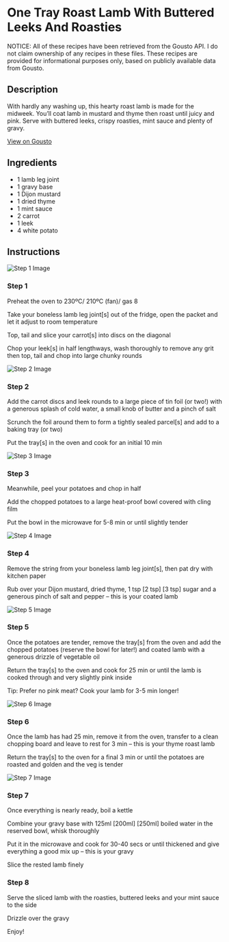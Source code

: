 # One Tray Roast Lamb With Buttered Leeks And Roasties

NOTICE: All of these recipes have been retrieved from the Gousto API. I do not claim ownership of any recipes in these files. These recipes are provided for informational purposes only, based on publicly available data from Gousto.

## Description

With hardly any washing up, this hearty roast lamb is made for the midweek. You’ll coat lamb in mustard and thyme then roast until juicy and pink. Serve with buttered leeks, crispy roasties, mint sauce and plenty of gravy.

[View on Gousto](https://www.gousto.co.uk/recipes/cookbook/one-tray-roast-lamb-with-buttered-leeks-roasties)

## Ingredients

- 1 lamb leg joint
- 1 gravy base
- 1 Dijon mustard
- 1 dried thyme
- 1 mint sauce
- 2 carrot
- 1 leek
- 4 white potato

## Instructions

![Step 1 Image](https://production-media.gousto.co.uk/cms/recipe-step-image/step-1-1709039578778-x200.jpg)

### Step 1

Preheat the oven to 230ºC/ 210ºC (fan)/ gas 8

Take your boneless lamb leg joint[s] out of the fridge, open the packet and let it adjust to room temperature

Top, tail and slice your carrot[s] into discs on the diagonal

Chop your leek[s] in half lengthways, wash thoroughly to remove any grit then top, tail and chop into large chunky rounds

![Step 2 Image](https://production-media.gousto.co.uk/cms/recipe-step-image/step-2-1709039589696-x200.jpg)

### Step 2

Add the carrot discs and leek rounds to a large piece of tin foil (or two!) with a generous splash of cold water, a small knob of butter and a pinch of salt

Scrunch the foil around them to form a tightly sealed parcel[s] and add to a baking tray (or two)

Put the tray[s] in the oven and cook for an initial 10 min

![Step 3 Image](https://production-media.gousto.co.uk/cms/recipe-step-image/step-3-1709039592921-x200.jpg)

### Step 3

Meanwhile, peel your potatoes and chop in half

Add the chopped potatoes to a large heat-proof bowl covered with cling film

Put the bowl in the microwave for 5-8 min or until slightly tender

![Step 4 Image](https://production-media.gousto.co.uk/cms/recipe-step-image/step-4-1709039597320-x200.jpg)

### Step 4

Remove the string from your boneless lamb leg joint[s], then pat dry with kitchen paper

Rub over your Dijon mustard, dried thyme, 1 tsp<span class="text-purple"> [2 tsp]</span> <span class="text-danger">[3 tsp]</span> sugar and a generous pinch of salt and pepper – this is your coated lamb

![Step 5 Image](https://production-media.gousto.co.uk/cms/recipe-step-image/step-5-1709039600815-x200.jpg)

### Step 5

Once the potatoes are tender, remove the tray[s] from the oven and add the chopped potatoes (reserve the bowl for later!) and coated lamb with a generous drizzle of vegetable oil

Return the tray[s] to the oven and cook for 25 min or until the lamb is cooked through and very slightly pink inside

Tip: Prefer no pink meat? Cook your lamb for 3-5 min longer!

![Step 6 Image](https://production-media.gousto.co.uk/cms/recipe-step-image/step-6-1709039604261-x200.jpg)

### Step 6

Once the lamb has had 25 min, remove it from the oven, transfer to a clean chopping board and leave to rest for 3 min – this is your thyme roast lamb

Return the tray[s] to the oven for a final 3 min or until the potatoes are roasted and golden and the veg is tender

![Step 7 Image](https://production-media.gousto.co.uk/cms/recipe-step-image/step-7-1709039607508-x200.jpg)

### Step 7

Once everything is nearly ready, boil a kettle

Combine your gravy base with 125ml <span class="text-purple">[200ml]</span> <span class="text-danger">[250ml]</span> boiled water in the reserved bowl, whisk thoroughly

Put it in the microwave and cook for 30-40 secs or until thickened and give everything a good mix up – this is your gravy

Slice the rested lamb finely

### Step 8

Serve the sliced lamb with the roasties, buttered leeks and your mint sauce to the side

Drizzle over the gravy

Enjoy!

